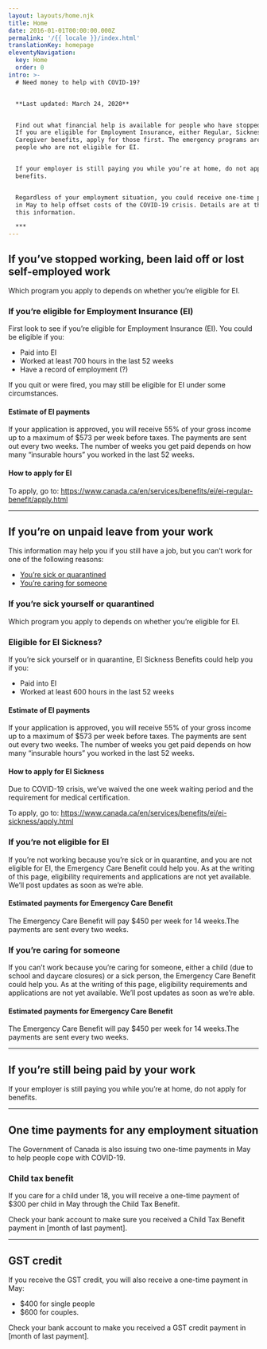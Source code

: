 ```yaml
---
layout: layouts/home.njk
title: Home
date: 2016-01-01T00:00:00.000Z
permalink: '/{{ locale }}/index.html'
translationKey: homepage
eleventyNavigation:
  key: Home
  order: 0
intro: >-
  # Need money to help with COVID-19?


  **Last updated: March 24, 2020**


  Find out what financial help is available for people who have stopped working.
  If you are eligible for Employment Insurance, either Regular, Sickness or
  Caregiver benefits, apply for those first. The emergency programs are for
  people who are not eligible for EI.


  If your employer is still paying you while you’re at home, do not apply for
  benefits.


  Regardless of your employment situation, you could receive one-time payments
  in May to help offset costs of the COVID-19 crisis. Details are at the end of
  this information.

  ***
---
```


## If you’ve stopped working, been laid off or lost self-employed work

Which program you apply to depends on whether you’re eligible for EI.

### If you’re eligible for Employment Insurance (EI)

First look to see if you’re eligible for Employment Insurance (EI). You could be eligible if you:

* Paid into EI
* Worked at least 700 hours in the last 52 weeks
* Have a record of employment (?)

If you quit or were fired, you may still be eligible for EI under some circumstances.

#### Estimate of EI payments

If your application is approved, you will receive 55% of your gross income up to a maximum of $573 per week before taxes. The payments are sent out every two weeks. The number of weeks you get paid depends on how many “insurable hours” you worked in the last 52 weeks.

#### How to apply for EI

To apply, go to: <https://www.canada.ca/en/services/benefits/ei/ei-regular-benefit/apply.html>

- - -

## If you’re on unpaid leave from your work

This information may help you if you still have a job, but you can’t work for one of the following reasons:

* [You’re sick or quarantined](#sick-or-quarantined)
* [You’re caring for someone](#caring-for-someone)

### If you’re sick yourself or quarantined

Which program you apply to depends on whether you’re eligible for EI.

### Eligible for EI Sickness?

If you’re sick yourself or in quarantine, EI Sickness Benefits could help you if you:

* Paid into EI
* Worked at least 600 hours in the last 52 weeks

#### Estimate of EI payments

If your application is approved, you will receive 55% of your gross income up to a maximum of $573 per week before taxes. The payments are sent out every two weeks. The number of weeks you get paid depends on how many “insurable hours” you worked in the last 52 weeks.

#### How to apply for EI Sickness

Due to COVID-19 crisis, we’ve waived the one week waiting period and the requirement for medical certification.

To apply, go to: <https://www.canada.ca/en/services/benefits/ei/ei-sickness/apply.html>

### If you’re not eligible for EI

If you’re not working because you’re sick or in quarantine, and you are not eligible for EI, the Emergency Care Benefit could help you. As at the writing of this page, eligibility requirements and applications are not yet available. We’ll post updates as soon as we’re able.

#### Estimated payments for Emergency Care Benefit

The Emergency Care Benefit will pay $450 per week for 14 weeks.The payments are sent every two weeks.

### If you’re caring for someone

If you can’t work because you’re caring for someone, either a child (due to school and daycare closures) or a sick person, the Emergency Care Benefit could help you. As at the writing of this page, eligibility requirements and applications are not yet available. We’ll post updates as soon as we’re able.

#### Estimated payments for Emergency Care Benefit

The Emergency Care Benefit will pay $450 per week for 14 weeks.The payments are sent every two weeks.

- - -

## If you’re still being paid by your work

If your employer is still paying you while you’re at home, do not apply for benefits.

- - -

## One time payments for any employment situation

The Government of Canada is also issuing two one-time payments in May to help people cope with COVID-19.

### Child tax benefit

If you care for a child under 18, you will receive a one-time payment of $300 per child in May through the Child Tax Benefit.

Check your bank account to make sure you received a Child Tax Benefit payment in \[month of last payment].

- - -

## GST credit

If you receive the GST credit, you will also receive a one-time payment in May:

* $400 for single people
* $600 for couples.

Check your bank account to make you received a GST credit payment in \[month of last payment].

</div>

</div>